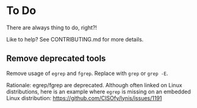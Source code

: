 
# To Do

There are always thing to do, right?!

Like to help? See CONTRIBUTING.md for more details.

## Remove deprecated tools

Remove usage of `egrep` and `fgrep`. Replace with `grep` or `grep -E`.

Rationale: egrep/fgrep are deprecated. Although often linked on Linux distributions, here is an example where `egrep` is missing on an embedded Linux distribution: https://github.com/CISOfy/lynis/issues/1191
